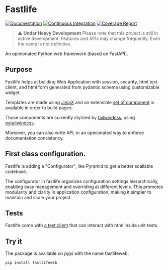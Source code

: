 # Fastlife

[![Documentation](https://github.com/mardiros/fastlife/actions/workflows/gh-pages.yml/badge.svg)](https://mardiros.github.io/fastlife/)
[![Continuous Integration](https://github.com/mardiros/fastlife/actions/workflows/main.yml/badge.svg)](https://github.com/mardiros/fastlife/actions/workflows/main.yml)
[![Coverage Report](https://codecov.io/gh/mardiros/fastlife/graph/badge.svg?token=DTpi73d7mf)](https://codecov.io/gh/mardiros/fastlife)


> ⚠️ **Under Heavy Development**
> Please note that this project is still in active development. Features and APIs may change frequently.
> Even the name is not definitive.

An opinionated Python web framework (based on FastAPI).

## Purpose

Fastlife helps at building Web Application with session, security, html test client,
and html form generated from pydantic schema using customizable widget.

Templates are made using [JinjaX](https://jinjax.scaletti.dev/) and an extensible [set of
component](https://mardiros.github.io/fastlife/components/index.html) is available
in order to build pages.

Those components are currently stylized by [tailwindcss](https://tailwindcss.com/),
using [pytailwindcss](https://github.com/timonweb/pytailwindcss).

Moreover, you can also write API, in an opinionated way to enforce documentation
consistency.


## First class configuration.

Fastlife is adding a "Configurator", like Pyramid to get a better scallable codebase.

The configurator in fastlife organizes configuration settings hierarchically,
enabling easy management and overriding at different levels.
This promotes modularity and clarity in application configuration, making it simpler
to maintain and scale your project.


## Tests

Fastlife come with [a test client](https://mardiros.github.io/fastlife/develop/fastlife/fastlife.testing.testclient.html) that can interact with html inside unit tests.


## Try it

The package is available on pypi with the name fastlifeweb.

```bash
pip install fastlifeweb
```
